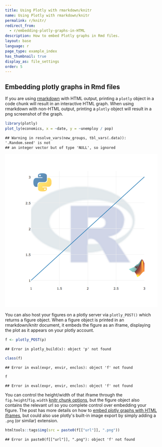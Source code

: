 ```yaml
---
title: Using Plotly with rmarkdown/knitr
name: Using Plotly with rmarkdown/knitr 
permalink: r/knitr/
redirect_from:
  - r/embedding-plotly-graphs-in-HTML
description: How to embed Plotly graphs in Rmd files.
layout: base
language: r
page_type: example_index
has_thumbnail: true
display_as: file_settings
order: 5
---
```


## Embedding plotly graphs in Rmd files



If you are using [rmarkdown](http://rmarkdown.rstudio.com/) with HTML output, printing a `plotly` object in a code chunk will result in an interactive HTML graph. When using rmarkdown with non-HTML output, printing a `plotly` object will result in a png screenshot of the graph.


```r
library(plotly)
plot_ly(economics, x = ~date, y = ~unemploy / pop)
```

```
## Warning in resolve_vars(new_groups, tbl_vars(.data)): '.Random.seed' is not
## an integer vector but of type 'NULL', so ignored
```

![plot of chunk unnamed-chunk-2](figure/unnamed-chunk-2-1.png)



You can also host your figures on a plotly server via `plotly_POST()` which returns a figure object. When a figure object is printed in an rmarkdown/knitr document, it embeds the figure as an iframe, displaying the plot as it appears on your plotly account.


```r
f <- plotly_POST(p)
```

```
## Error in plotly_build(x): object 'p' not found
```

```r
class(f)
```

```
## Error in eval(expr, envir, enclos): object 'f' not found
```

```r
f
```

```
## Error in eval(expr, envir, enclos): object 'f' not found
```

You can control the height/width of that iframe through the `fig.height`/`fig.width` [knitr chunk options](http://yihui.name/knitr/options/), but the figure object also contains the relevant url so you complete control over embedding your figure. The post has more details on how to [embed plotly graphs with HTML iframes](http://help.plot.ly/embed-graphs-in-websites/), but could also use plotly's built-in image export by simply adding a `.png` (or similar) extension.


```r
htmltools::tags$img(src = paste0(f[["url"]], ".png"))
```

```
## Error in paste0(f[["url"]], ".png"): object 'f' not found
```


